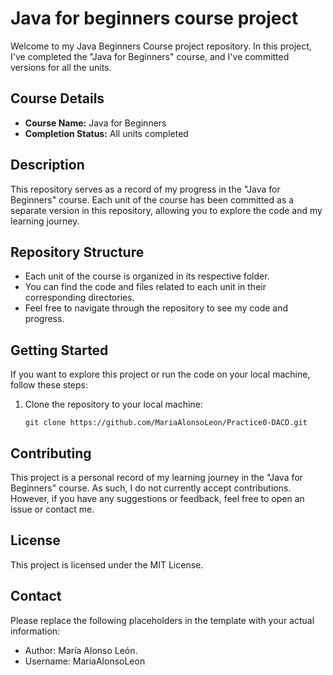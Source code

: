 # Java for beginners course project

Welcome to my Java Beginners Course project repository. In this project, I've completed the "Java for Beginners" course, and I've committed versions for all the units.

## Course Details

- **Course Name:** Java for Beginners
- **Completion Status:** All units completed

## Description

This repository serves as a record of my progress in the "Java for Beginners" course. Each unit of the course has been committed as a separate version in this repository, allowing you to explore the code and my learning journey.

## Repository Structure

- Each unit of the course is organized in its respective folder.
- You can find the code and files related to each unit in their corresponding directories.
- Feel free to navigate through the repository to see my code and progress.

## Getting Started

If you want to explore this project or run the code on your local machine, follow these steps:

1. Clone the repository to your local machine:

   ```shell
   git clone https://github.com/MariaAlonsoLeon/Practice0-DACD.git

## Contributing

This project is a personal record of my learning journey in the "Java for Beginners" course. As such, I do not currently accept contributions. However, if you have any suggestions or feedback, feel free to open an issue or contact me.

## License

This project is licensed under the MIT License.

## Contact

Please replace the following placeholders in the template with your actual information:

- Author: María Alonso León.
- Username: MariaAlonsoLeon
